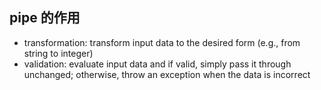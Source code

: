 ## pipe 的作用

- transformation: transform input data to the desired form (e.g., from string to integer)
- validation: evaluate input data and if valid, simply pass it through unchanged; otherwise, throw an exception when the data is incorrect
